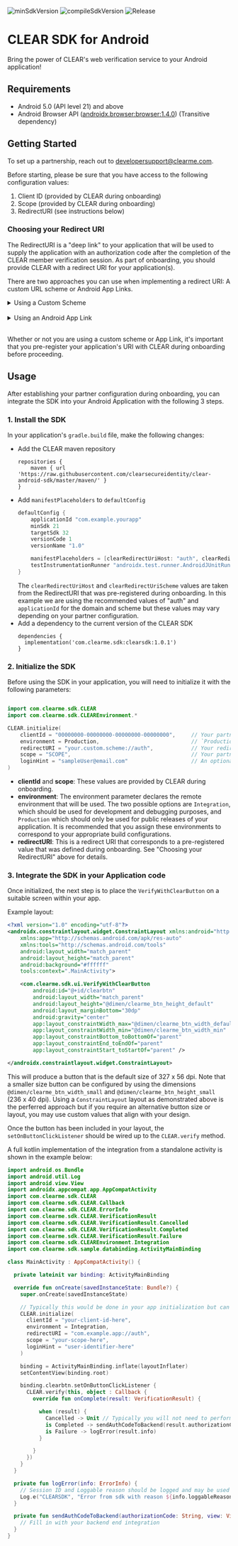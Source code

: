 
![minSdkVersion](https://img.shields.io/badge/minSdk-21-blue.svg)
![compileSdkVersion](https://img.shields.io/badge/compileSdkVersion-32-brightgreen.svg)
![Release](https://img.shields.io/badge/Library%20Version-1.0.0-blueviolet)

# CLEAR SDK for Android

Bring the power of CLEAR's web verification service to your Android application!

## Requirements

* Android 5.0 (API level 21) and above
* Android Browser API ([androidx.browser:browser:1.4.0](https://developer.android.com/jetpack/androidx/releases/browser)) (Transitive dependency)

## Getting Started

To set up a partnership, reach out to developersupport@clearme.com. 

Before starting, please be sure that you have access to the following configuration values:

1. Client ID (provided by CLEAR during onboarding)
2. Scope (provided by CLEAR during onboarding)
3. RedirectURI (see instructions below)

### Choosing your Redirect URI

The RedirectURI is a "deep link" to your application that will be used to supply the application with an authorization code after the completion of the CLEAR member verification session. As part of onboarding, you should provide CLEAR with a redirect URI for your application(s).

There are two approaches you can use when implementing a redirect URI: A custom URL scheme or Android App Links.

<details>
  <summary>Using a Custom Scheme</summary>

The most straight forward approach is to define a redirect URI using a [custom scheme](https://developer.mozilla.org/en-US/docs/Learn/Common_questions/What_is_a_URL#scheme). We recommend using your application's `applicationId` as the scheme and for the domain name using "auth" (eg. `com.example.yourapp://auth`). Note that it's important to use a unique URI scheme for your application to prevent the possibility of a "disambiguation dialog" from appearing in the case where two applications installed on the device happen to use the same scheme.

</details><br/>

<details>
  <summary>Using an Android App Link</summary>

[App links](https://developer.android.com/training/app-links) are supported, but require additional set up that is out of scope for this document. Note that if you do choose to use an app link, it is recommended that your application have a minimum API level of 23. 

</details><br/>

Whether or not you are using a custom scheme or App Link, it's important that you pre-register your application's URI with CLEAR during onboarding before proceeding. 

## Usage

After establishing your partner configuration during onboarding, you can integrate the SDK into your Android Application with the following 3 steps.

### 1. Install the SDK

In your application's `gradle.build` file, make the following changes:

* Add the CLEAR maven repository 
    ```
    repositories {
        maven { url 'https://raw.githubusercontent.com/clearsecureidentity/clear-android-sdk/master/maven/' }
    }
    ```
* Add `manifestPlaceholders` to `defaultConfig`
    ```groovy
    defaultConfig {
        applicationId "com.example.yourapp"
        minSdk 21
        targetSdk 32
        versionCode 1
        versionName "1.0"

        manifestPlaceholders = [clearRedirectUriHost: "auth", clearRedirectUriScheme: applicationId]
        testInstrumentationRunner "androidx.test.runner.AndroidJUnitRunner"
    }
    ```
    The `clearRedirectUriHost` and `clearRedirectUriScheme` values are taken from the RedirectURI that was pre-registered during onboarding. In this example we are using the recommended values of "auth" and `applicationId` for the domain and scheme but these values may vary depending on your partner configuration.
* Add a dependency to the current version of the CLEAR SDK
    ```
    dependencies {
      implementation('com.clearme.sdk:clearsdk:1.0.1')
    }
    ```


### 2. Initialize the SDK

Before using the SDK in your application, you will need to initialize it with the following parameters:

```kotlin

import com.clearme.sdk.CLEAR
import com.clearme.sdk.CLEAREnvironment.*

CLEAR.initialize(
    clientId = "00000000-00000000-00000000-00000000",     // Your partner client id, provided during onboarding
    environment = Production,                             // `Production` or `Integration`
    redirectURI = "your.custom.scheme://auth",            // Your redirect URI (See above for description)
    scope = "SCOPE",                                      // Your partner scope, provided during onboarding
    loginHint = "sampleUser@email.com"                    // An optional user identifier (email or phone)
)

```

* **clientId** and **scope**: These values are provided by CLEAR during onboarding.
 * **environment**: The environment parameter declares the remote environment that will be used. The two possible options are `Integration`, which should be used for development and debugging purposes, and `Production` which should only be used for public releases of your application. It is recommended that you assign these environments to correspond to your appropriate build configurations.
 * **redirectURI**: This is a redirect URI that corresponds to a pre-registered value that was defined during onboarding. See "Choosing your RedirectURI" above for details.


### 3. Integrate the SDK in your Application code

Once initialized, the next step is to place the `VerifyWithClearButton` on a suitable screen within your app.

Example layout:

```xml
<?xml version="1.0" encoding="utf-8"?>
<androidx.constraintlayout.widget.ConstraintLayout xmlns:android="http://schemas.android.com/apk/res/android"
    xmlns:app="http://schemas.android.com/apk/res-auto"
    xmlns:tools="http://schemas.android.com/tools"
    android:layout_width="match_parent"
    android:layout_height="match_parent"
    android:background="#ffffff"
    tools:context=".MainActivity">

    <com.clearme.sdk.ui.VerifyWithClearButton
        android:id="@+id/clearbtn"
        android:layout_width="match_parent"
        android:layout_height="@dimen/clearme_btn_height_default"
        android:layout_marginBottom="30dp"
        android:gravity="center"
        app:layout_constraintWidth_max="@dimen/clearme_btn_width_default"
        app:layout_constraintWidth_min="@dimen/clearme_btn_width_min"
        app:layout_constraintBottom_toBottomOf="parent"
        app:layout_constraintEnd_toEndOf="parent"
        app:layout_constraintStart_toStartOf="parent" />

</androidx.constraintlayout.widget.ConstraintLayout>

```

This will produce a button that is the default size of 327 x 56 dpi. Note that a smaller size button can be configured by using the dimensions `@dimen/clearme_btn_width_small` and `@dimen/clearme_btn_height_small` (236 x 40 dpi). Using a `ConstraintLayout` layout as demonstrated above is the perferred approach but if you require an alternative button size or layout, you may use custom values that align with your design.

Once the button has been included in your layout, the `setOnButtonClickListener` should be wired up to the `CLEAR.verify` method. 

A full kotlin implementation of the integration from a standalone activity is shown in the example below:

```kotlin
import android.os.Bundle
import android.util.Log
import android.view.View
import androidx.appcompat.app.AppCompatActivity
import com.clearme.sdk.CLEAR
import com.clearme.sdk.CLEAR.Callback
import com.clearme.sdk.CLEAR.ErrorInfo
import com.clearme.sdk.CLEAR.VerificationResult
import com.clearme.sdk.CLEAR.VerificationResult.Cancelled
import com.clearme.sdk.CLEAR.VerificationResult.Completed
import com.clearme.sdk.CLEAR.VerificationResult.Failure
import com.clearme.sdk.CLEAREnvironment.Integration
import com.clearme.sdk.sample.databinding.ActivityMainBinding

class MainActivity : AppCompatActivity() {

  private lateinit var binding: ActivityMainBinding

  override fun onCreate(savedInstanceState: Bundle?) {
    super.onCreate(savedInstanceState)

    // Typically this would be done in your app initialization but can be anywhere in your code as long is it happens before `verify` is called.
    CLEAR.initialize(
      clientId = "your-client-id-here",
      environment = Integration,
      redirectURI = "com.example.app://auth",
      scope = "your-scope-here",
      loginHint = "user-identifier-here"
    )

    binding = ActivityMainBinding.inflate(layoutInflater)
    setContentView(binding.root)

    binding.clearbtn.setOnButtonClickListener {
      CLEAR.verify(this, object : Callback {
        override fun onComplete(result: VerificationResult) {

          when (result) {
            Cancelled -> Unit // Typically you will not need to perform any action on cancel but need to reset UI state 
            is Completed -> sendAuthCodeToBackend(result.authorizationCode, binding.clearbtn)
            is Failure -> logError(result.info)
          }

        }
      })
    }
  }

  private fun logError(info: ErrorInfo) {
    // Session ID and Loggable reason should be logged and may be used for triage with CLEAR
    Log.e("CLEARSDK", "Error from sdk with reason ${info.loggableReason} sessionId: ${info.sessionId}")
  }

  private fun sendAuthCodeToBackend(authorizationCode: String, view: View) {
    // Fill in with your backend end integration
  }
}

```



